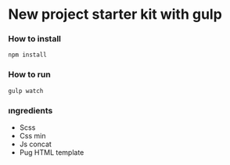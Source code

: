 # New project starter kit with gulp

### How to install
```
npm install
```
### How to run
```
gulp watch
```

### ıngredients

* Scss
* Css min
* Js concat
* Pug HTML template
